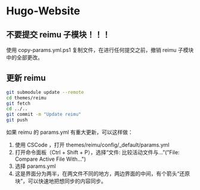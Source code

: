 # Hugo-Website
## 不要提交 reimu 子模块！！！
使用 copy-params.yml.ps1 复制文件，在进行任何提交之前，撤销 reimu 子模块中的全部更改。

## 更新 reimu
```bash
git submodule update --remote
cd themes/reimu
git fetch
cd ../..
git commit -m "Update reimu"
git push
```
如果 reimu 的 params.yml 有重大更新，可以这样做：

1. 使用 CSCode ，打开 themes/reimu/config/_default/params.yml
1. 打开命令面板（Ctrl + Shift + P），选择“文件: 比较活动文件与...”("File: Compare Active File With...")
1. 选择 params.yml
1. 这是界面分为两半，在两文件不同的地方，两边界面的中间，有个箭头“还原块”，可以快速地把想同步的内容同步。